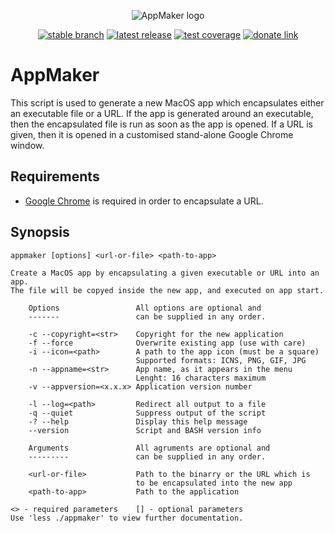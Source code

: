 <div align="center">

  ![AppMaker logo](https://avatars.githubusercontent.com/u/2833247?s=160)<br>

  [![stable branch](https://img.shields.io/badge/dynamic/json.svg?logo=github&color=lightgrey&label=stable&query=%24.default_branch&url=https%3A%2F%2Fapi.github.com%2Frepos%2FUrsaDK%2FAppMaker)](https://github.com/UrsaDK/AppMaker)
  [![latest release](https://img.shields.io/badge/dynamic/json.svg?logo=github&color=blue&label=release&query=%24.name&url=https%3A%2F%2Fapi.github.com%2Frepos%2FUrsaDK%2FAppMaker%2Freleases%2Flatest)](https://github.com/UrsaDK/AppMaker/releases/latest)
  [![test coverage](https://codecov.io/gh/UrsaDK/AppMaker/graph/badge.svg)](https://codecov.io/gh/UrsaDK/AppMaker)
  [![donate link](https://img.shields.io/badge/donate-coinbase-gold.svg?colorB=ff8e00&logo=bitcoin)](https://commerce.coinbase.com/checkout/c97803c0-459a-4994-b940-9ae197d176b8)

</div>

# AppMaker

This script is used to generate a new MacOS app which encapsulates either an executable file or a URL. If the app is generated around an executable, then the encapsulated file is run as soon as the app is opened. If a URL is given, then it is opened in a customised stand-alone Google Chrome window.

## Requirements

- [Google Chrome](https://www.google.com/chrome/) is required in order to encapsulate a URL.

## Synopsis

    appmaker [options] <url-or-file> <path-to-app>

    Create a MacOS app by encapsulating a given executable or URL into an app.
    The file will be copyed inside the new app, and executed on app start.

        Options                 All options are optional and
        -------                 can be supplied in any order.

        -c --copyright=<str>    Copyright for the new application
        -f --force              Overwrite existing app (use with care)
        -i --icon=<path>        A path to the app icon (must be a square)
                                Supported formats: ICNS, PNG, GIF, JPG
        -n --appname=<str>      App name, as it appears in the menu
                                Lenght: 16 characters maximum
        -v --appversion=<x.x.x> Application version number

        -l --log=<path>         Redirect all output to a file
        -q --quiet              Suppress output of the script
        -? --help               Display this help message
        --version               Script and BASH version info

        Arguments               All agruments are optional and
        ---------               can be supplied in any order.

        <url-or-file>           Path to the binarry or the URL which is
                                to be encapsulated into the new app
        <path-to-app>           Path to the application

    <> - required parameters    [] - optional parameters
    Use 'less ./appmaker' to view further documentation.
